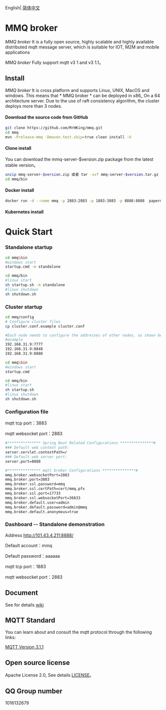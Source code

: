 English| [简体中文](./README.md)

# MMQ broker
*MMQ broker* It is a fully open source, highly scalable and highly available distributed mqtt message server, which is suitable for IOT, M2M and mobile applications

*MMQ broker* Fully support mqtt v3 1 and v3 1.1。

## Install

*MMQ broker* It is cross platform and supports Linux, UNIX, MacOS and windows. This means that * MMQ broker * can be deployed in x86_ On a 64 architecture server. Due to the use of raft consistency algorithm, the cluster deploys more than 3 nodes.

#### Download the source code from GitHub
```bash
git clone https://github.com/MrHKing/mmq.git
cd mmq
mvn -Prelease-mmq -Dmaven.test.skip=true clean install -U
```

#### Clone install
You can download the mmq-server-$version.zip package from the latest stable version。

```bash
unzip mmq-server-$version.zip 或者 tar -xvf mmq-server-$version.tar.gz
cd mmq/bin
```

#### Docker install
```bash
docker run -d --name mmq -p 2883:2883 -p 1883:3883 -p 8888:8888  paperman/mmq:v1.0.8
```
#### Kubernetes install

# Quick Start

### Standalone startup

```bash
cd mmq\bin
#windows start
startup.cmd -m standalone
```

```bash
cd mmq/bin
#linux start
sh startup.sh -m standalone
#linux shutdown
sh shutdown.sh
```

### Cluster startup

```bash
cd mmq/config
# Configure cluster files
cp cluster.conf.example cluster.conf
```

```bash
#Each node needs to configure the addresses of other nodes, as shown below：
#example
192.168.31.9:7777
192.168.31.9:8848
192.168.31.9:8888
```

```bash
cd mmq\bin
#windows start
startup.cmd
```

```bash
cd mmq/bin
#linux start
sh startup.sh
#linux shutdown
sh shutdown.sh
```

### Configuration file
mqtt tcp port：3883

mqtt websocket port：2883
```bash
#*************** Spring Boot Related Configurations ***************#
### Default web context path:
server.servlet.contextPath=/
### Default web server port:
server.port=8888

#*************** mqtt broker Configurations ***************#
mmq.broker.websocketPort=2883
mmq.broker.port=3883
mmq.broker.ssl.password=mmq
mmq.broker.ssl.certPath=cert/mmq.pfx
mmq.broker.ssl.port=17733
mmq.broker.ssl.websocketPort=36633
mmq.broker.default.user=admin
mmq.broker.default.password=admin@mmq
mmq.broker.default.anonymous=true
```
### Dashboard -- Standalone demonstration
Address http://101.43.4.211:8888/

Default account：mmq

Default password：aaaaaa

mqtt tcp port：1883

mqtt websocket port：2883

## Document
See for details
[wiki](https://github.com/MrHKing/mmq/wiki)

## MQTT Standard

You can learn about and consult the mqtt protocol through the following links:

[MQTT Version 3.1.1](https://docs.oasis-open.org/mqtt/mqtt/v3.1.1/os/mqtt-v3.1.1-os.html)

## Open source license

Apache License 2.0, See details [LICENSE](./LICENSE)。

## QQ Group number
1016132679